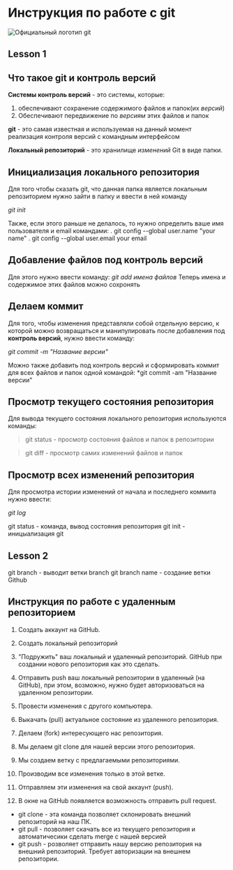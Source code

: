 # Инструкция по работе с git
![Официальный логотип git](logo.png)

## Lesson 1

## Что такое git и контроль версий
**Системы контроль версий** - это системы, которые: 
1. обеспечивают сохранение содержимого файлов и папок(их *версий*)
2. Обеспечивают передвижение по *версиям* этих файлов и папок

**git** - это самая известная и используемая на данный момент реализация контроля версий с командным интерфейсом

**Локальный репозиторий** - это хранилище *изменений* Git в виде папки.

## Инициализация локального репозитория

Для того чтобы сказать git, что данная папка является локальным репозиторием нужно зайти в папку и ввести в ней команду

*git init*

Также, если этого раньше не делалось, то нужно определить ваше имя пользователя и email командами:
. git config --global user.name "your name"
. git config --global user.email your email 

## Добавление файлов под контроль версий

Для этого нужно ввести команду:
*git add имена файлов*
Теперь имена и содержимое этих файлов можно сохронять

## Делаем коммит

Для того, чтобы изменения представляли собой отдельную версию, к которой можно возвращаться и манипулировать после добавления под **контроль версий**, нужно ввести команду:

*git commit -m "Название версии"*

Можно также добавить под контроль версий и сформировать коммит для всех  файлов и папок одной командой:
*git commit -am "Название версии"

## Просмотр текущего состояния репозитория
Для вывода текущего состояния локального репозитория используются команды:

>git status - просмотр состояния файлов и папок в репозитории

> git diff - просмотр самих изменений файлов и папок

## Просмотр всех изменений репозитория

Для просмотра истории изменений от начала и последнего коммита нужно ввести:

*git log*

git status - команда, вывод состояния репозитория
git init - иницыализация git
## Lesson 2
git branch - выводит ветки
branch
git branch name - создание ветки
Github


## Инструкция по работе с удаленным репозиторием
1. Создать аккаунт на GitHub.
2. Создать локальный репозиторий
3. "Подружить" ваш локальный и удаленный репозиторий. GitHub при создании нового репозитория как это сделать.
4. Отправить push ваш локальный репозитории в удаленный (на GitHub), при этом, возможно, нужно будет авторизоваться на удаленном репозитории.
5. Провести изменения с другого компьютера.
6. Выкачать (pull) актуальное состояние из удаленного репозитория.

1. Делаем (fork) интересующего нас репозитория.
2. Мы делаем git clone для нашей версии этого репозитория.
3. Мы создаем ветку с предлагаемыми репозиториями.
4. Производим все изменения только в этой ветке.
5. Отправляем эти изменения на свой аккаунт (push).
6. В окне на GitHub появляется возможность отправить pull request.

* git clone - эта команда позволяет склонировать внешний репозиторий на наш ПК. 
* git pull - позволяет скачать все из текущего репозитория и автоматичесики сделать merge с нашей версией
* git push - розволяет отправить нашу версию репозитория на внешний репозиторий. Требует авторизации на внешнем репозитории.


